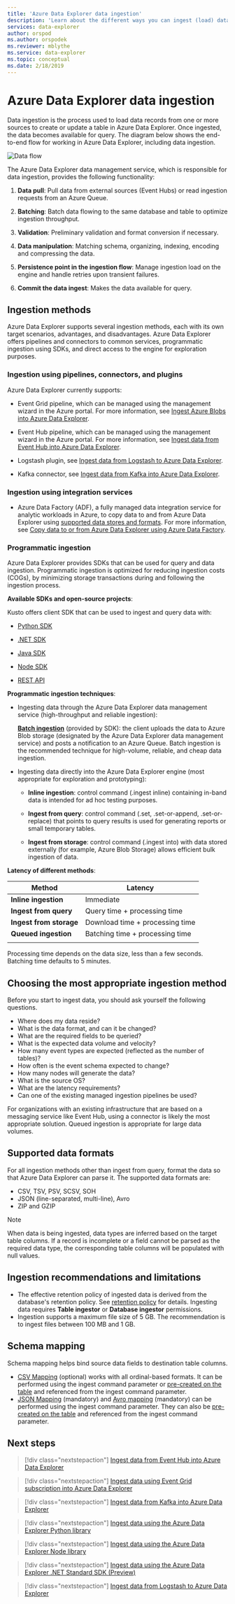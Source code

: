 ```yaml
---
title: 'Azure Data Explorer data ingestion'
description: 'Learn about the different ways you can ingest (load) data in Azure Data Explorer'
services: data-explorer
author: orspod
ms.author: orspodek
ms.reviewer: mblythe
ms.service: data-explorer
ms.topic: conceptual
ms.date: 2/18/2019
---
```


# Azure Data Explorer data ingestion

Data ingestion is the process used to load data records from one or more sources to create or update a table in Azure Data Explorer. Once ingested, the data becomes available for query. The diagram below shows the end-to-end flow for working in Azure Data Explorer, including data ingestion.

![Data flow](media/ingest-data-overview/data-flow.png)

The Azure Data Explorer data management service, which is responsible for data ingestion, provides the following functionality:

1. **Data pull**: Pull data from external sources (Event Hubs) or read ingestion requests from an Azure Queue.

1. **Batching**: Batch data flowing to the same database and table to optimize ingestion throughput.

1. **Validation**: Preliminary validation and format conversion if necessary.

1. **Data manipulation**: Matching schema, organizing, indexing, encoding and compressing the data.

1. **Persistence point in the ingestion flow**: Manage ingestion load on the engine and handle retries upon transient failures.

1. **Commit the data ingest**: Makes the data available for query.

## Ingestion methods

Azure Data Explorer supports several ingestion methods, each with its own target scenarios, advantages, and disadvantages. Azure Data Explorer offers pipelines and connectors to common services, programmatic ingestion using SDKs, and direct access to the engine for exploration purposes.

### Ingestion using pipelines, connectors, and plugins

Azure Data Explorer currently supports:

* Event Grid pipeline, which can be managed using the management wizard in the Azure portal. For more information, see [Ingest Azure Blobs into Azure Data Explorer](ingest-data-event-grid.md).

* Event Hub pipeline, which can be managed using the management wizard in the Azure portal. For more information, see [Ingest data from Event Hub into Azure Data Explorer](ingest-data-event-hub.md).

* Logstash plugin, see [Ingest data from Logstash to Azure Data Explorer](ingest-data-logstash.md).

* Kafka connector, see [Ingest data from Kafka into Azure Data Explorer](ingest-data-kafka.md).

### Ingestion using integration services

* Azure Data Factory (ADF), a fully managed data integration service for analytic workloads in Azure, to copy data to and from Azure Data Explorer using [supported data stores and formats](/azure/data-factory/copy-activity-overview#supported-data-stores-and-formats). For more information, see [Copy data to or from Azure Data Explorer using Azure Data Factory](/azure/data-factory/connector-azure-data-explorer).

### Programmatic ingestion

Azure Data Explorer provides SDKs that can be used for query and data ingestion. Programmatic ingestion is optimized for reducing ingestion costs (COGs), by minimizing storage transactions during and following the ingestion process.

**Available SDKs and open-source projects**:

Kusto offers client SDK that can be used to ingest and query data with:

* [Python SDK](/azure/kusto/api/python/kusto-python-client-library)

* [.NET SDK](/azure/kusto/api/netfx/about-the-sdk)

* [Java SDK](/azure/kusto/api/java/kusto-java-client-library)

* [Node SDK](/azure/kusto/api/node/kusto-node-client-library)

* [REST API](/azure/kusto/api/netfx/kusto-ingest-client-rest)

**Programmatic ingestion techniques**:

* Ingesting data through the Azure Data Explorer data management service (high-throughput and reliable ingestion):

    [**Batch ingestion**](/azure/kusto/api/netfx/kusto-ingest-queued-ingest-sample) (provided by SDK): the client uploads the data to Azure Blob storage (designated by the Azure Data Explorer data management service) and posts a notification to an Azure Queue. Batch ingestion is the recommended technique for high-volume, reliable, and cheap data ingestion.

* Ingesting data directly into the Azure Data Explorer engine (most appropriate for exploration and prototyping):

  * **Inline ingestion**: control command (.ingest inline) containing in-band data is intended for ad hoc testing purposes.

  * **Ingest from query**: control command (.set, .set-or-append, .set-or-replace) that points to query results is used for generating reports or small temporary tables.

  * **Ingest from storage**: control command (.ingest into) with data stored externally (for example, Azure Blob Storage) allows efficient bulk ingestion of data.

**Latency of different methods**:

| Method | Latency |
| --- | --- |
| **Inline ingestion** | Immediate |
| **Ingest from query** | Query time + processing time |
| **Ingest from storage** | Download time + processing time |
| **Queued ingestion** | Batching time + processing time |
| |

Processing time depends on the data size, less than a few seconds. Batching time defaults to 5 minutes.

## Choosing the most appropriate ingestion method

Before you start to ingest data, you should ask yourself the following questions.

* Where does my data reside? ​
* What is the data format, and can it be changed? ​
* What are the required fields to be queried? ​
* What is the expected data volume and velocity? ​
* How many event types are expected (reflected as the number of tables)? ​
* How often is the event schema expected to change? ​
* How many nodes will generate the data? ​
* What is the source OS? ​
* What are the latency requirements? ​
* Can one of the existing managed ingestion pipelines be used? ​

For organizations with an existing infrastructure that are based on a messaging service like Event Hub, using a connector is likely the most appropriate solution. Queued ingestion is appropriate for large data volumes.

## Supported data formats

For all ingestion methods other than ingest from query, format the data so that Azure Data Explorer can parse it. The supported data formats are:

* CSV, TSV, PSV, SCSV, SOH​
* JSON (line-separated, multi-line), Avro​
* ZIP and GZIP 

> [!NOTE]
> When data is being ingested, data types are inferred based on the target table columns. If a record is incomplete or a field cannot be parsed as the required data type, the corresponding table columns will be populated with null values.

## Ingestion recommendations and limitations

* The effective retention policy of ingested data is derived from the database's retention policy. See [retention policy](/azure/kusto/concepts/retentionpolicy) for details. Ingesting data requires **Table ingestor** or **Database ingestor** permissions.
* Ingestion supports a maximum file size of 5 GB. The recommendation is to ingest files between 100 MB and 1 GB.

## Schema mapping

Schema mapping helps bind source data fields to destination table columns.

* [CSV Mapping](/azure/kusto/management/mappings?branch=master#csv-mapping) (optional) works with all ordinal-based formats. It can be performed using the ingest command parameter or [pre-created on the table](/azure/kusto/management/tables?branch=master#create-ingestion-mapping) and referenced from the ingest command parameter.
* [JSON Mapping](/azure/kusto/management/mappings?branch=master#json-mapping) (mandatory) and [Avro mapping](/azure/kusto/management/mappings?branch=master#avro-mapping) (mandatory) can be performed using the ingest command parameter. They can also be [pre-created on the table](/azure/kusto/management/tables#create-ingestion-mapping) and referenced from the ingest command parameter.

## Next steps

> [!div class="nextstepaction"]
> [Ingest data from Event Hub into Azure Data Explorer](ingest-data-event-hub.md)

> [!div class="nextstepaction"]
> [Ingest data using Event Grid subscription into Azure Data Explorer](ingest-data-event-grid.md)

> [!div class="nextstepaction"]
> [Ingest data from Kafka into Azure Data Explorer](ingest-data-kafka.md)

> [!div class="nextstepaction"]
> [Ingest data using the Azure Data Explorer Python library](python-ingest-data.md)

> [!div class="nextstepaction"]
> [Ingest data using the Azure Data Explorer Node library](node-ingest-data.md)

> [!div class="nextstepaction"]
> [Ingest data using the Azure Data Explorer .NET Standard SDK (Preview)](net-standard-ingest-data.md)

> [!div class="nextstepaction"]
> [Ingest data from Logstash to Azure Data Explorer](ingest-data-logstash.md)
